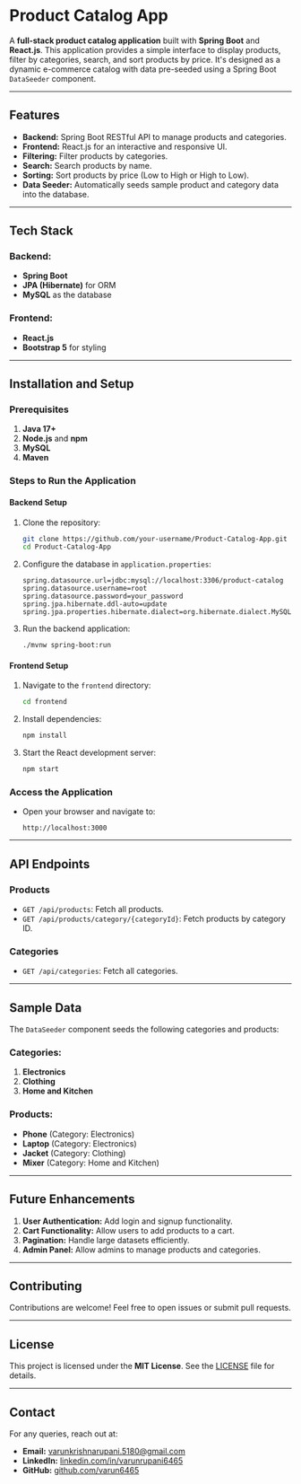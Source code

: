 # Product Catalog App

A **full-stack product catalog application** built with **Spring Boot** and **React.js**. This application provides a simple interface to display products, filter by categories, search, and sort products by price. It's designed as a dynamic e-commerce catalog with data pre-seeded using a Spring Boot `DataSeeder` component.

---

## Features

- **Backend:** Spring Boot RESTful API to manage products and categories.
- **Frontend:** React.js for an interactive and responsive UI.
- **Filtering:** Filter products by categories.
- **Search:** Search products by name.
- **Sorting:** Sort products by price (Low to High or High to Low).
- **Data Seeder:** Automatically seeds sample product and category data into the database.

---

## Tech Stack

### Backend:
- **Spring Boot**
- **JPA (Hibernate)** for ORM
- **MySQL** as the database

### Frontend:
- **React.js**
- **Bootstrap 5** for styling

---

## Installation and Setup

### Prerequisites
1. **Java 17+**
2. **Node.js** and **npm**
3. **MySQL**
4. **Maven**

### Steps to Run the Application

#### Backend Setup
1. Clone the repository:
   ```bash
   git clone https://github.com/your-username/Product-Catalog-App.git
   cd Product-Catalog-App
   ```
2. Configure the database in `application.properties`:
   ```properties
   spring.datasource.url=jdbc:mysql://localhost:3306/product-catalog
   spring.datasource.username=root
   spring.datasource.password=your_password
   spring.jpa.hibernate.ddl-auto=update
   spring.jpa.properties.hibernate.dialect=org.hibernate.dialect.MySQLDialect
   ```
3. Run the backend application:
   ```bash
   ./mvnw spring-boot:run
   ```

#### Frontend Setup
1. Navigate to the `frontend` directory:
   ```bash
   cd frontend
   ```
2. Install dependencies:
   ```bash
   npm install
   ```
3. Start the React development server:
   ```bash
   npm start
   ```

### Access the Application
- Open your browser and navigate to:
  ```
  http://localhost:3000
  ```

---

## API Endpoints

### Products
- `GET /api/products`: Fetch all products.
- `GET /api/products/category/{categoryId}`: Fetch products by category ID.

### Categories
- `GET /api/categories`: Fetch all categories.

---

## Sample Data
The `DataSeeder` component seeds the following categories and products:

### Categories:
1. **Electronics**
2. **Clothing**
3. **Home and Kitchen**

### Products:
- **Phone** (Category: Electronics)
- **Laptop** (Category: Electronics)
- **Jacket** (Category: Clothing)
- **Mixer** (Category: Home and Kitchen)

---

## Future Enhancements
1. **User Authentication:** Add login and signup functionality.
2. **Cart Functionality:** Allow users to add products to a cart.
3. **Pagination:** Handle large datasets efficiently.
4. **Admin Panel:** Allow admins to manage products and categories.

---

## Contributing
Contributions are welcome! Feel free to open issues or submit pull requests.

---

## License
This project is licensed under the **MIT License**. See the [LICENSE](LICENSE) file for details.

---

## Contact
For any queries, reach out at:
- **Email:** [varunkrishnarupani.5180@gmail.com](mailto:varunkrishnarupani.5180@gmail.com)
- **LinkedIn:** [linkedin.com/in/varunrupani6465](https://linkedin.com/in/varunrupani6465)
- **GitHub:** [github.com/varun6465](https://github.com/varun6465)
